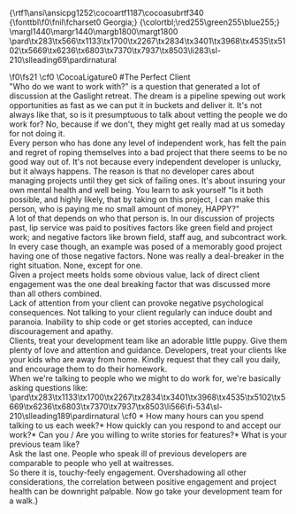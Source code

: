 {\rtf1\ansi\ansicpg1252\cocoartf1187\cocoasubrtf340
{\fonttbl\f0\fnil\fcharset0 Georgia;}
{\colortbl;\red255\green255\blue255;}
\margl1440\margr1440\margb1800\margt1800
\pard\tx283\tx566\tx1133\tx1700\tx2267\tx2834\tx3401\tx3968\tx4535\tx5102\tx5669\tx6236\tx6803\tx7370\tx7937\tx8503\li283\sl-210\slleading69\pardirnatural

\f0\fs21 \cf0 \CocoaLigature0 #The Perfect Client\
"Who do we want to work with?" is a question that generated a lot of discussion at the Gaslight retreat. The dream is a pipeline spewing out work opportunities as fast as we can put it in buckets and deliver it. It's not always like that, so is it presumptuous to talk about vetting the people we do work for? No, because if we don't, they might get really mad at us someday for not doing it.\
Every person who has done any level of independent work, has felt the pain and regret of roping themselves into a bad project that there seems to be no good way out of. It's not because every independent developer is unlucky, but it always happens. The reason is that no developer cares about managing projects until they get sick of failing ones. It's  about insuring your own mental health and well being. You learn to ask yourself "Is it both possible, and highly likely, that by taking on this project, I can make this person, who is paying me no small amount of money, HAPPY?" \
A lot of that depends on who that person is. In our discussion of projects past, lip service was paid to positives factors like green field and project work; and negative factors like brown field, staff aug, and subcontract work. In every case though, an example was posed of a memorably good project having one of those negative factors. None was really a deal-breaker in the right situation. None, except for one.\
Given a project meets holds some obvious value, lack of direct client engagement was the one deal breaking factor that was discussed more than all others combined.\
Lack of attention from your client can provoke negative psychological consequences. Not talking to your client regularly can induce doubt and paranoia. Inability to ship code or get stories accepted, can induce discouragement and apathy. \
Clients, treat your development team like an adorable little puppy. Give them plenty of love and attention and guidance. Developers, treat your clients like your kids who are away from home. Kindly request that they call you daily, and encourage them to do their homework.\
When we're talking to people who we might to do work for, we're basically asking questions like:\
\pard\tx283\tx1133\tx1700\tx2267\tx2834\tx3401\tx3968\tx4535\tx5102\tx5669\tx6236\tx6803\tx7370\tx7937\tx8503\li566\fi-534\sl-210\slleading189\pardirnatural
\cf0 * How many hours can you spend talking to us each week?* How quickly can you respond to and accept our work?* Can you / Are you willing to write stories for features?* What is your previous team like?\
Ask the last one. People who speak ill of previous developers are comparable to people who yell at waitresses.\
So there it is, touchy-feely engagement. Overshadowing all other considerations, the correlation between positive engagement and project health can be downright palpable. Now go take your development team for a walk.}